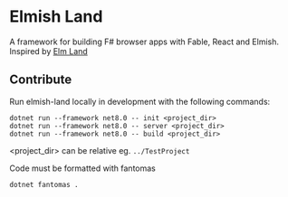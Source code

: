 # Elmish Land

A framework for building F# browser apps with Fable, React and Elmish. Inspired by [Elm Land](https://elm.land)

## Contribute

Run elmish-land locally in development with the following commands:

    dotnet run --framework net8.0 -- init <project_dir>
    dotnet run --framework net8.0 -- server <project_dir>
    dotnet run --framework net8.0 -- build <project_dir>

<project_dir> can be relative eg. `../TestProject`

Code must be formatted with fantomas
    
    dotnet fantomas .
